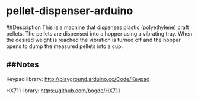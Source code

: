 pellet-dispenser-arduino
========================

##Description
This is a machine that dispenses plastic (polyethylene) craft pellets. The pellets are dispensed into a hopper using a vibrating tray. When the desired weight is reached the vibration is turned off and the hopper opens to dump the measured pellets into a cup.

##Notes
--------------------------
Keypad library: http://playground.arduino.cc/Code/Keypad

HX711 library: https://github.com/bogde/HX711
